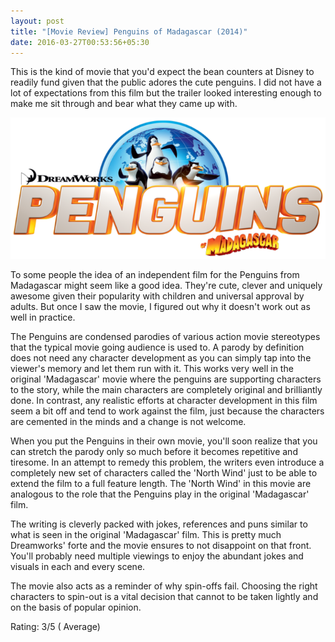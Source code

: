```yaml
---
layout: post
title: "[Movie Review] Penguins of Madagascar (2014)"
date: 2016-03-27T00:53:56+05:30
---
```


This is the kind of movie that you'd expect the bean counters at Disney to readily fund given that the public adores the cute penguins.
I did not have a lot of expectations from this film but the trailer looked interesting enough to make me sit through and bear what they came up with.

![Penguins of Madagascar (2014)](/img/movie-poster-penguins-of-madagascar-2014.png 'Penguins of Madagascar (2014)')

To some people the idea of an independent film for the Penguins from Madagascar might seem like a good idea.
They're cute, clever and uniquely awesome given their popularity with children and universal approval by adults.
But once I saw the movie, I figured out why it doesn't work out as well in practice.

The Penguins are condensed parodies of various action movie stereotypes that the typical movie going audience is used to.
A parody by definition does not need any character development as you can simply tap into the viewer's memory and let them run with it.
This works very well in the original 'Madagascar' movie where the penguins are supporting characters to the story, while the main characters are completely original and brilliantly done.
In contrast, any realistic efforts at character development in this film seem a bit off and tend to work against the film, just because the characters are cemented in the minds and a change is not welcome.

When you put the Penguins in their own movie, you'll soon realize that you can stretch the parody only so much before it becomes repetitive and tiresome.
In an attempt to remedy this problem, the writers even introduce a completely new set of characters called the 'North Wind' just to be able to extend the film to a full feature length.
The 'North Wind' in this movie are analogous to the role that the Penguins play in the original 'Madagascar' film.

The writing is cleverly packed with jokes, references and puns similar to what is seen in the original 'Madagascar' film.
This is pretty much Dreamworks' forte and the movie ensures to not disappoint on that front.
You'll probably need multiple viewings to enjoy the abundant jokes and visuals in each and every scene.

The movie also acts as a reminder of why spin-offs fail.
Choosing the right characters to spin-out is a vital decision that cannot to be taken lightly and on the basis of popular opinion.

Rating: 3/5 ( Average)
